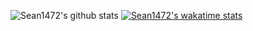 ![Sean1472's github stats](https://github-readme-stats.vercel.app/api?username=Sean1472&show_icons=true)
[![Sean1472's wakatime stats](https://github-readme-stats.vercel.app/api/wakatime?username=Sean1472)](https://github.com/anuraghazra/github-readme-stats)

